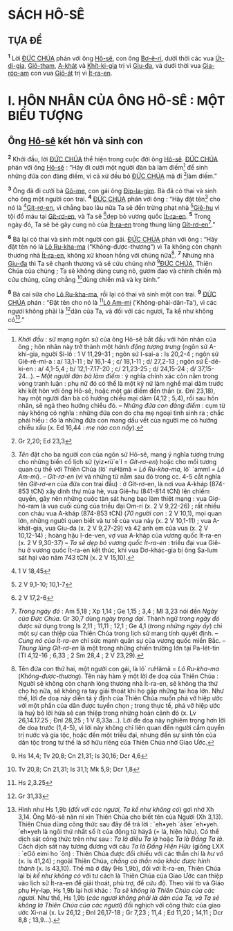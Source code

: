 # SÁCH HÔ-SÊ

## TỰA ĐỀ

<sup><b>1</b></sup> Lời [ĐỨC CHÚA]() phán với ông [Hô-sê](), con ông [Bơ-ê-ri](), dưới thời các vua [Út-di-gia](), [Giô-tham](), [A-khát]() và [Khít-ki-gia]() trị vì [Giu-đa](), và dưới thời vua [Gia-róp-am]() con vua [Giô-át]() trị vì [Ít-ra-en]().

# I. HÔN NHÂN CỦA ÔNG HÔ-SÊ : MỘT BIỂU TƯỢNG

## Ông [Hô-sê]() kết hôn và sinh con

<sup><b>2</b></sup> Khởi đầu, lời [ĐỨC CHÚA]() thể hiện trong cuộc đời ông [Hô-sê](). [ĐỨC CHÚA]() phán với ông [Hô-sê]() : “Hãy đi cưới một người đàn bà làm điếm[^1-203f49ef-87af-416a-8b69-ce7cae955d95] để sinh những đứa con đàng điếm, vì cả xứ đều bỏ [ĐỨC CHÚA]() mà đi [^1@-203f49ef-87af-416a-8b69-ce7cae955d95]làm điếm.”

<sup><b>3</b></sup> Ông đã đi cưới bà [Gô-me](), con gái ông [Đíp-la-gim](). Bà đã có thai và sinh cho ông một người con trai. <sup><b>4</b></sup> [ĐỨC CHÚA]() phán với ông : “Hãy đặt tên[^2-203f49ef-87af-416a-8b69-ce7cae955d95] cho nó là [^2@-203f49ef-87af-416a-8b69-ce7cae955d95][Gít-rơ-en](), vì chẳng bao lâu nữa Ta sẽ đến trừng phạt nhà [^3@-203f49ef-87af-416a-8b69-ce7cae955d95][Giê-hu]() vì tội đổ máu tại [Gít-rơ-en](), và Ta sẽ [^4@-203f49ef-87af-416a-8b69-ce7cae955d95]dẹp bỏ vương quốc [Ít-ra-en](). <sup><b>5</b></sup> Trong ngày đó, Ta sẽ bẻ gãy cung nỏ của [Ít-ra-en]() trong thung lũng [Gít-rơ-en]()[^3-203f49ef-87af-416a-8b69-ce7cae955d95].”

<sup><b>6</b></sup> Bà lại có thai và sinh một người con gái. [ĐỨC CHÚA]() phán với ông : “Hãy đặt tên nó là [Lô Ru-kha-ma]() (“Không-được-thương”) vì Ta không còn chạnh thương nhà [Ít-ra-en](), không xử khoan hồng với chúng nữa[^4-203f49ef-87af-416a-8b69-ce7cae955d95]. <sup><b>7</b></sup> Nhưng nhà [Giu-đa]() thì Ta sẽ chạnh thương và sẽ cứu chúng nhờ [^5@-203f49ef-87af-416a-8b69-ce7cae955d95][ĐỨC CHÚA](), Thiên Chúa của chúng ; Ta sẽ không dùng cung nỏ, gươm đao và chinh chiến mà cứu chúng, cũng chẳng [^6@-203f49ef-87af-416a-8b69-ce7cae955d95]dùng chiến mã và kỵ binh.”

<sup><b>8</b></sup> Bà cai sữa cho [Lô Ru-kha-ma](), rồi lại có thai và sinh một con trai. <sup><b>9</b></sup> [ĐỨC CHÚA]() phán : “Đặt tên cho nó là [^7@-203f49ef-87af-416a-8b69-ce7cae955d95][Lô Am-mi]() (‘Không-phải-dân-Ta’), vì các ngươi không phải là [^8@-203f49ef-87af-416a-8b69-ce7cae955d95]dân của Ta, và đối với các ngươi, Ta kể như không có[^5-203f49ef-87af-416a-8b69-ce7cae955d95].”

[^1-203f49ef-87af-416a-8b69-ce7cae955d95]: _Khởi đầu_ : sứ mạng ngôn sứ của ông Hô-sê bắt đầu với hôn nhân của ông ; hôn nhân này trở thành một _hành động tượng trưng_ (ngôn sứ A-khi-gia, người Si-lô : 1 V 11,29-31 ; ngôn sứ I-sai-a : Is 20,2-4 ; ngôn sứ Giê-rê-mi-a : a/ 13,1-11 ; b/ 16,1-4 ; c/ 18,1-11 ; d/ 27,2-13 ; ngôn sứ Ê-dê-ki-en : a/ 4,1-5,4 ; b/ 12,1-7.17-20 ; c/ 21,23-25 ; d/ 24,15-24 ; đ/ 37,15-24...). – _Một người đàn bà làm điếm_ : ý nghĩa chính xác còn nằm trong vòng tranh luận : phụ nữ đó có thể là một kỹ nữ làm nghề mại dâm trước khi kết hôn với ông Hô-sê, hoặc một gái điếm đền thần (x. Đnl 23,18), hay một người đàn bà có hướng chiều mại dâm (4,12 ; 5,4), rồi sau hôn nhân, sẽ ngả theo hướng chiều đó. – _Những đứa con đàng điếm_ : cụm từ này không có nghĩa : những đứa con do cha mẹ ngoại tình sinh ra ; chắc phải hiểu : đó là những đứa con mang dấu vết của người mẹ có hướng chiều xấu (x. Ed 16,44 : _mẹ nào con nấy_).

[^2-203f49ef-87af-416a-8b69-ce7cae955d95]:
    _Tên_ đặt cho ba người con của ngôn sứ Hô-sê, mang ý nghĩa tượng trưng cho những biến cố lịch sử (yiz•rü\`e´l = _Gít-rơ-en_) hoặc cho mối tương quan cụ thể với Thiên Chúa (lö´ ruHämâ = _Lô Ru-kha-ma_, lö´ \`ammî = _Lô Am-mi_). – _Gít-rơ-en_ (_vì_ và những từ nằm sau đó trong cc. 4-5 cắt nghĩa tên _Gít-rơ-en_ của đứa con trai đầu) : ở Gít-rơ-en, là nơi vua A-kháp (874-853 tCN) xây dinh thự mùa hè, vua Giê-hu (841-814 tCN) lên chiếm quyền, gây nên những cuộc tàn sát hung bạo làm thiệt mạng : vua Giơ-hô-ram là vua cuối cùng của triều đại Om-ri (x. 2 V 9,22-26) ; rất nhiều con cháu vua A-kháp (874-853 tCN) (_70 người con_ : 2 V 10,1), mọi quan lớn, những người quen biết và tư tế của vua này (x. 2 V 10,1-11) ; vua A-khát-gia, vua Giu-đa (x. 2 V 9,27-29) và 42 anh em của vua (x. 2 V 10,12-14) ; hoàng hậu I-de-ven, vợ vua A-kháp của vương quốc Ít-ra-en (x. 2 V 9,30-37) – _Ta sẽ dẹp bỏ vương quốc Ít-ra-en_ : triều đại vua Giê-hu ở vương quốc Ít-ra-en kết thúc, khi vua Dơ-khác-gia bị ông Sa-lum sát hại vào năm 743 tCN (x. 2 V 15,10).
    [^3-203f49ef-87af-416a-8b69-ce7cae955d95]: _Trong ngày đó_ : Am 5,18 ; Xp 1,14 ; Ge 1,15 ; 3,4 ; Ml 3,23 nói đến _Ngày của Đức Chúa_. Gr 30,7 dùng _ngày trọng đại_. Thành ngữ _trong ngày đó_ được sử dụng trong Is 2,11 ; 11,11 ; 12,1 ; Ge 4,1 (_trong những ngày ấy_) chỉ một sự can thiệp của Thiên Chúa trong lịch sử mang tính quyết định. – _Cung nỏ của Ít-ra-en_ chỉ sức mạnh quân sự của vương quốc miền Bắc. – _Thung lũng Gít-rơ-en_ là một trong những chiến trường lớn tại Pa-lét-tin (Tl 4,12-16 ; 6,33 ; 2 Sm 28,4 ; 2 V 23,29).
    [^4-203f49ef-87af-416a-8b69-ce7cae955d95]: Tên đứa con thứ hai, một người con gái, là lö´ ruHämâ = _Lô Ru-kha-ma_ (_Không-được-thương_). Tên này hàm ý một lời đe doạ của Thiên Chúa : Người sẽ không còn chạnh lòng thương nhà Ít-ra-en, sẽ không tha thứ cho họ nữa, sẽ không ra tay giải thoát khi họ gặp những tai hoạ lớn. Như thế, lời đe doạ này diễn tả ý định của Thiên Chúa muốn phá vỡ hiệp ước với một phần của dân được tuyển chọn ; trong thực tế, phá vỡ hiệp ước là huỷ bỏ lời hứa sẽ can thiệp trong những hoàn cảnh đó (x. Lv 26,14.17.25 ; Đnl 28,25 ; 1 V 8,33a...). Lời đe doạ này nghiêm trọng hơn lời đe doạ trước (1,4-5), vì lời này không chỉ liên quan đến người cầm quyền trị nước và gia tộc, hoặc đến một triều đại, nhưng đến sự sinh tồn của dân tộc trong tư thế là sở hữu riêng của Thiên Chúa nhờ Giao Ước.
    [^5-203f49ef-87af-416a-8b69-ce7cae955d95]: Hình như Hs 1,9b (_đối với các ngươi, Ta kể như không có_) gợi nhớ Xh 3,14. Ông Mô-sê năn nỉ xin Thiên Chúa cho biết tên của Người (Xh 3,13). Thiên Chúa dùng công thức sau đây để trả lời : ´eh•yeh ´ášer ´eh•yeh. ´eh•yeh là ngôi thứ nhất số ít của động từ häyâ (= là, hiện hữu). Có thể dịch sát công thức trên như sau : _Ta là điều Ta là_ hoặc _Ta là Đấng Ta là_. Cách dịch sát này tương đương với câu _Ta là Đấng Hiện Hữu_ (giống LXX : ´eGô eimi ho ´ôn) : Thiên Chúa được đối chiếu với các thần chỉ là _hư vô_ (x. Is 41,24) ; ngoài Thiên Chúa, _chẳng có thần nào khác được hình thành_ (x. Is 43,10). Thế mà ở đây (Hs 1,9b), đối với Ít-ra-en, Thiên Chúa lại bị _kể như không có_ với tư cách là Thiên Chúa của Giao Ước can thiệp vào lịch sử Ít-ra-en để giải thoát, phù trợ, để cứu độ. Theo vài tb và Giáo phụ Hy-lạp, Hs 1,9b lại hơi khác : _Ta sẽ không là Thiên Chúa của các ngươi_. Như thế, Hs 1,9b (_các ngươi không phải là dân của Ta, và Ta sẽ không là Thiên Chúa của các ngươi_) đối nghịch với công thức của giao ước Xi-nai (x. Lv 26,12 ; Đnl 26,17-18 ; Gr 7,23 ; 11,4 ; Ed 11,20 ; 14,11 ; Dcr 8,8 ; 13,9...).
    [^1@-203f49ef-87af-416a-8b69-ce7cae955d95]: Gr 2,20; Ed 23,3
    [^2@-203f49ef-87af-416a-8b69-ce7cae955d95]: 1 V 18,45
    [^3@-203f49ef-87af-416a-8b69-ce7cae955d95]: 2 V 9,1-10; 10,1-7
    [^4@-203f49ef-87af-416a-8b69-ce7cae955d95]: 2 V 17,2-6
    [^5@-203f49ef-87af-416a-8b69-ce7cae955d95]: Hs 14,4; Tv 20,8; Cn 21,31; Is 30,16; Dcr 4,6
    [^6@-203f49ef-87af-416a-8b69-ce7cae955d95]: Tv 20,8; Cn 21,31; Is 31,1; Mk 5,9; Dcr 1,8
    [^7@-203f49ef-87af-416a-8b69-ce7cae955d95]: Hs 2,3.25
    [^8@-203f49ef-87af-416a-8b69-ce7cae955d95]: Gr 31,33
